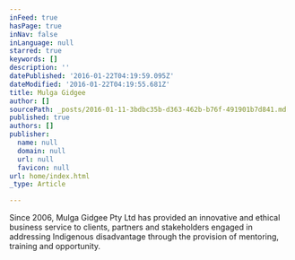```yaml
---
inFeed: true
hasPage: true
inNav: false
inLanguage: null
starred: true
keywords: []
description: ''
datePublished: '2016-01-22T04:19:59.095Z'
dateModified: '2016-01-22T04:19:55.681Z'
title: Mulga Gidgee
author: []
sourcePath: _posts/2016-01-11-3bdbc35b-d363-462b-b76f-491901b7d841.md
published: true
authors: []
publisher:
  name: null
  domain: null
  url: null
  favicon: null
url: home/index.html
_type: Article

---
```

Since 2006, Mulga Gidgee Pty 
Ltd has provided an innovative and ethical business service to clients, 
partners and stakeholders engaged in addressing Indigenous disadvantage 
through the provision of mentoring, training and opportunity.